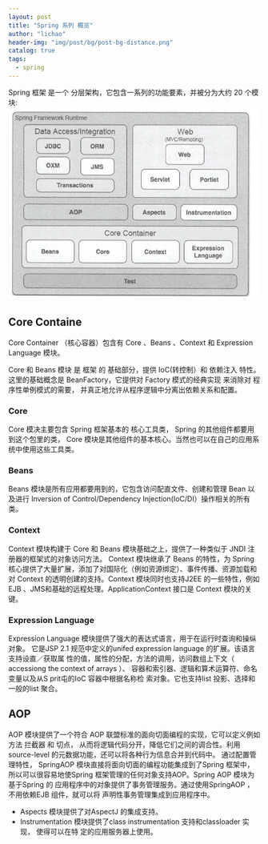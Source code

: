 ```yaml
---
layout: post
title: "Spring 系列 概览"
author: "lichao"
header-img: "img/post/bg/post-bg-distance.png"
catalog: true
tags:
  - spring
---
```




Spring 框架 是一个 分层架构，它包含一系列的功能要素，并被分为大约 20 个模块:
![dubbo](/img/spring/1.png)

## Core Containe

Core Container （核心容器）包含有 Core 、Beans 、Context 和 Expression Language 模块。

Core 和 Beans 模块 是 框架 的 基础部分，提供 IoC(转控制）和 依赖注入 特性。
这里的基础概念是 BeanFactory，它提供对 Factory 模式的经典实现 来消除对 程序性单例模式的需要，
并真正地允许从程序逻辑中分离出依赖关系和配置。

### Core

Core 模决主要包含 Spring 框架基本的 核心工具类， Spring 的其他组件都要用到这个包里的类，
Core 模块是其他组件的基本核心。当然也可以在自己的应用系统中使用这些工具类。

### Beans

Beans 模块是所有应用都要用到的，它包含访问配直文件、创建和管理 Bean 以及进行
Inversion of Control/Dependency Injection(IoC/DI）操作相关的所有类。

### Context

Context 模块构建于 Core 和 Beans 模块基础之上，提供了一种类似于 JNDI 注册器的框架式的对象访问方法。
Context 模块继承了 Beans 的特性，为 Spring 核心提供了大量扩展，添加了对国际化（例如资源绑定）、事件传播、资源加载和对 Context 的透明创建的支持。Context 模块同时也支持J2EE 的一些特性，例如 EJB 、JMS和基础的远程处理。ApplicationContext 接口是 Context 模块的关键。

### Expression Language

Expression Language 模块提供了强大的表达式语言，用于在运行时查询和操纵对象。
它是JSP 2.1 规范中定义的unifed expression language 的扩展。该语言支持设直／获取属
性的值，属性的分配，方法的调用，访问数组上下文（ accessiong the context of arrays ）、
容器和索引器、逻辑和算术运算符、命名变量以及从S prit屯的IoC 容器中根据名称检
索对象。它也支持list 投影、选择和一般的list 聚合。

## AOP

   AOP 模块提供了一个符合 AOP 联盟标准的面向切面编程的实现，它可以定义例如方法 拦截器 和 切点，
从而将逻辑代码分开，降低它们之间的调合性。利用source-level 的元数据功能，还可以将各种行为信息合并到代码中。
   通过配置管理特性， SpringAOP 模块直接将面向切面的编程功能集成到了Spring 框架中，
所以可以很容易地使Spring 框架管理的任何对象支持AOP。Spring AOP 模块为基于Spring 的
应用程序中的对象提供了事务管理服务。通过使用SpringAOP ，不用依赖EJB 组件，就可以将
声明性事务管理集成到应用程序中。

* Aspects 模块提供了对AspectJ 的集成支持。
* Instrumentation 模块提供了class instrumentation 支持和classloader 实现， 使得可以在特
定的应用服务器上使用。
